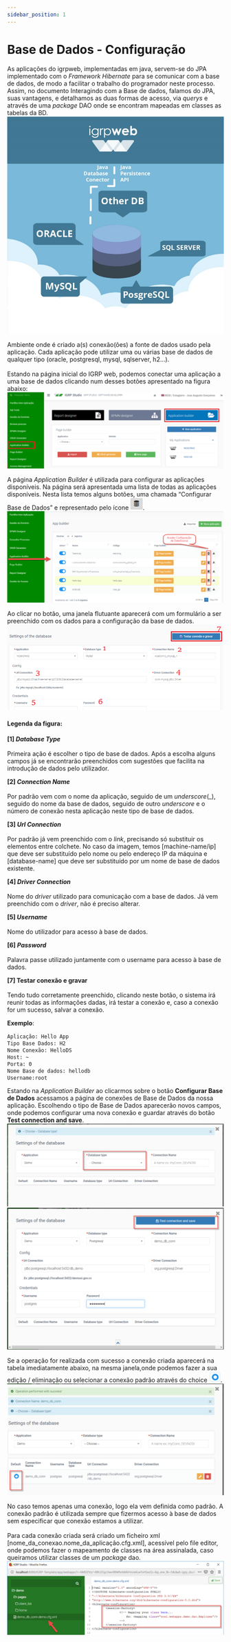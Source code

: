 ```yaml
---
sidebar_position: 1
---
```


# Base de Dados - Configuração

As aplicações do igrpweb, implementadas em java, servem-se do JPA implementado com o _Framework Hibernate_ para se comunicar com a base de dados, de modo a facilitar o trabalho do programador neste processo. Assim, no documento Interagindo com a Base de dados, falamos do JPA, suas vantagens, e detalhamos as duas formas de acesso, via _querys_ e através de uma _package_ DAO onde se encontram mapeadas em classes as tabelas da BD.
![Esquema de integração com a BD no igrpweb](img/esquemaIntegraçãoBDIgrpweb.png)

Ambiente onde é criado a(s) conexão(ões) a fonte de dados usado pela aplicação. Cada aplicação pode utilizar uma ou várias base de dados de qualquer tipo (oracle, postgresql, mysql, sqlserver, h2...).<br></br>
Estando na página inicial do IGRP web, podemos conectar uma aplicação a uma base de dados clicando num desses botões apresentado na figura abaixo:
![Application Builder](img/appBuilder.png)

A página _Application Builder_ é utilizada para configurar as aplicações disponíveis. Na página será apresentada uma lista de todas as aplicações disponíveis. Nesta lista temos alguns botões, uma chamada “Configurar Base de Dados” e representado pelo ícone ![Configuração BD](img/configBD.png).
![Exemplo de uma aplicação numa lista e botão Configurar Base de Dados em um retângulo vermelho](img/ExAppConfigBD.png)

Ao clicar no botão, uma janela flutuante aparecerá com um formulário a ser preenchido com os dados para a configuração da base de dados.
![Página de Configuração de BD](img/pagConfigBD.png)

#### Legenda da figura:

**[1] _Database Type_**<br></br>
Primeira ação é escolher o tipo de base de dados. Após a escolha alguns campos já se encontrarão preenchidos com sugestões que facilita na introdução de dados pelo utilizador.

**[2] _Connection Name_**<br></br>
Por padrão vem com o nome da aplicação, seguido de um _underscore_(_), seguido do nome da base de dados, seguido de outro _underscore_ e o número de conexão nesta aplicação neste tipo de base de dados.

**[3] _Url Connection_**<br></br>
Por padrão já vem preenchido com o _link_, precisando só substituir os elementos entre colchete. No caso da imagem, temos [machine-name/ip] que deve ser substituído pelo nome ou pelo endereço IP da máquina e [database-name] que deve ser substituído por um nome de base de dados existente.

**[4] _Driver Connection_**<br></br>
Nome do _driver_ utilizado para comunicação com a base de dados. Já vem preenchido com o _driver_, não é preciso alterar.

**[5] _Username_**<br></br>
Nome do utilizador para acesso à base de dados.

**[6] _Password_**<br></br>
Palavra passe utilizado juntamente com o username para acesso à base de dados.

**[7] Testar conexão e gravar**<br></br>
Tendo tudo corretamente preenchido, clicando neste botão, o sistema irá reunir todas as informações dadas, irá testar a conexão e, caso a conexão for um sucesso, salvar a conexão.

**Exemplo**:
```
Aplicação: Hello App
Tipo Base Dados: H2
Nome Conexão: HelloDS
Host: ~
Porta: 0
Nome Base de dados: hellodb
Username:root
```
Estando na _Application Builder_ ao clicarmos sobre o botão **Configurar Base de Dados** acessamos a página de conexões de Base de Dados da nossa aplicação. Escolhendo o tipo de Base de Dados aparecerão novos campos, onde podemos configurar uma nova conexão e guardar através do botão **Test connection and save**.
![Página de conexões de Base de dados](img/pagConexãoBD.png)
![Configuração de conexão de Base de Dados](img/configConexãoBD.png)

Se a operação for realizada com sucesso a conexão criada aparecerá na tabela imediatamente abaixo, na mesma janela,onde podemos fazer a sua edição / eliminação ou selecionar a conexão padrão através do choice ![Choice](img/choice.png).
![Página de conexões de Base de Dados](img/pagConexãoBDConfirm.png)

No caso temos apenas uma conexão, logo ela vem definida como padrão. A conexão padrão é utilizada sempre que fizermos acesso à base de dados sem especificar que conexão estamos a utilizar.<br></br>
Para cada conexão criada será criado um ficheiro xml [nome_da_conexao.nome_da_aplicação.cfg.xml], acessível pelo file editor, onde podemos fazer o mapeamento de classes na área assinalada, caso queiramos utilizar classes de um _package_ dao.
![File Editor [acesso ao ficheiro de conexão]](img/fileEditorAcessoFileConexão.png)